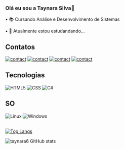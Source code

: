 ### Olá eu sou a Taynara Silva👋

• 📚 Cursando Análise e Desenvolvimento de Sistemas

• 📘 Atualmente estou estudandando...


## Contatos 

[![contact](https://img.shields.io/badge/LinkedIn-0077B5?style=for-the-badge&logo=linkedin&logoColor=white)](https://www.linkedin.com/in/taynara-rocha-003085194/)
[![contact](https://img.shields.io/badge/Gmail-D14836?style=for-the-badge&logo=gmail&logoColor=white)](taynarasilvarocha6@gmail.com)
[![contact](https://img.shields.io/badge/Instagram-E4405F?style=for-the-badge&logo=instagram&logoColor=white)](https://instagram.com/su_taynara?igshid=NDU3Y2E5ZmY=)
[![contact](https://img.shields.io/badge/Telegram-2CA5E0?style=for-the-badge&logo=telegram&logoColor=whitee)](https://t.me/su_taynara)



## Tecnologias

<div>
    <img align="center" alt="HTML5" src="https://img.shields.io/badge/HTML5-E34F26?style=for-the-badge&logo=html5&logoColor=white"/>
    <img align="center" alt="CSS" src="https://img.shields.io/badge/CSS-239120?&style=for-the-badge&logo=css3&logoColor=white"/>
    <img align="center" alt="C#" src="https://img.shields.io/badge/C%23-239120?style=for-the-badge&logo=c-sharp&logoColor=white"/>
    
</div>

## SO
<div>
    <img align="center" alt="Linux" src="https://img.shields.io/badge/Linux-FCC624?style=for-the-badge&logo=linux&logoColor=black"/>
    <img align="center" alt="Windows" src="https://img.shields.io/badge/Windows-0078D6?style=for-the-badge&logo=windows&logoColor=white"/>
</div>
<br>

[![Top Langs](https://github-readme-stats.vercel.app/api/top-langs/?username=taynara6&layout=compact)](https://github.com/anuraghazra/github-readme-stats)


![taynara6 GitHub stats](https://github-readme-stats.vercel.app/api?username=taynara6&show_icons=true&theme=dark)
